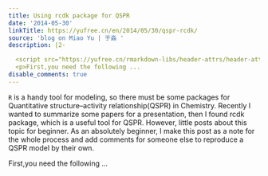 ```yaml
---
title: Using rcdk package for QSPR
date: '2014-05-30'
linkTitle: https://yufree.cn/en/2014/05/30/qspr-rcdk/
source: 'blog on Miao Yu | 于淼 '
description: |2-

  <script src="https://yufree.cn/rmarkdown-libs/header-attrs/header-attrs.js"></script> <p><code>R</code> is a handy tool for modeling, so there must be some packages for Quantitative structure–activity relationship(QSPR) in Chemistry. Recently I wanted to summarize some papers for a presentation, then I found rcdk package, which is a useful tool for QSPR. However, little posts about this topic for beginner. As an absolutely beginner, I make this post as a note for the whole process and add comments for someone else to reproduce a QSPR model by their own.</p>
  <p>First,you need the following ...
disable_comments: true
---
```


<script src="https://yufree.cn/rmarkdown-libs/header-attrs/header-attrs.js"></script> <p><code>R</code> is a handy tool for modeling, so there must be some packages for Quantitative structure–activity relationship(QSPR) in Chemistry. Recently I wanted to summarize some papers for a presentation, then I found rcdk package, which is a useful tool for QSPR. However, little posts about this topic for beginner. As an absolutely beginner, I make this post as a note for the whole process and add comments for someone else to reproduce a QSPR model by their own.</p>
<p>First,you need the following ...